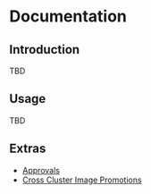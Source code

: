 # Documentation

## Introduction

TBD

## Usage

TBD

## Extras

* [Approvals](./approvals)
* [Cross Cluster Image Promotions](./cross-cluster)

